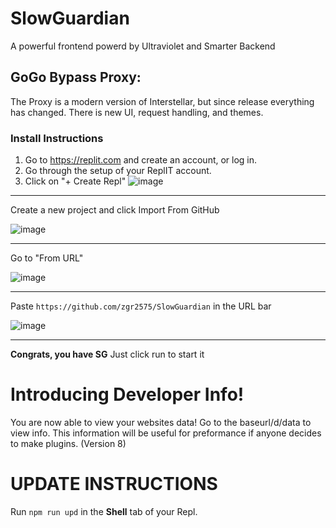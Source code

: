# SlowGuardian

A powerful frontend powerd by Ultraviolet and Smarter Backend
## GoGo Bypass Proxy:

The Proxy is a modern version of Interstellar, but since release everything has changed. There is new UI, request handling, and themes. 

### Install Instructions

1. Go to https://replit.com and create an account, or log in.
2. Go through the setup of your ReplIT account.
3. Click on "+ Create Repl"
   ![image](https://github.com/zgr2575/SlowGuardian/assets/62474113/ffd95865-459b-4345-a780-e5f1c09487f7)

---

Create a new project and click Import From GitHub

![image](https://github.com/zgr2575/SlowGuardian/assets/62474113/455665a3-b740-4004-9289-7416affd2be2)

---

Go to "From URL"

![image](https://github.com/zgr2575/SlowGuardian/assets/62474113/c6a08494-f29c-4a9b-9292-bcefd5e1ad7d)

---

Paste `https://github.com/zgr2575/SlowGuardian` in the URL bar

![image](https://github.com/zgr2575/SlowGuardian/assets/62474113/02babe04-9166-4c4c-b2c0-63c2bc7c5a23)

---

**Congrats, you have SG**
Just click run to start it

# Introducing Developer Info!
You are now able to view your websites data! Go to the baseurl/d/data to view info. 
This information will be useful for preformance if anyone decides to make plugins. (Version 8)

# UPDATE INSTRUCTIONS

Run
`npm run upd`
in the **Shell** tab of your Repl. 
